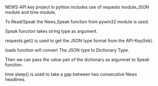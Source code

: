 NEWS-API key project in pyhton includes use of requests module,JSON module and time module, 

To Read/Speak the News,Speak function from pywin32 module is used. 

Speak function takes string type as argument.

requests.get() is used to get the JSON type format from the API-Key(link).

loads function will convert The JSON type to Dictionary Type.

Then we can pass the value pair of the dictionary as argumnet to Speak function.

time.sleep() is used to take a gap between two consecutive News headlines.
